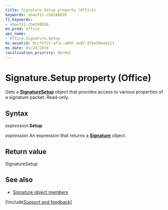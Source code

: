 ```yaml
---
title: Signature.Setup property (Office)
keywords: vbaof11.chm248016
f1_keywords:
- vbaof11.chm248016
ms.prod: office
api_name:
- Office.Signature.Setup
ms.assetid: 9ccfd72f-af1c-a0d5-3a8f-97ee58bda211
ms.date: 01/24/2019
localization_priority: Normal
---
```



# Signature.Setup property (Office)

Gets a **[SignatureSetup](office.signaturesetup.md)** object that provides access to various properties of a signature packet. Read-only.


## Syntax

_expression_.**Setup**

_expression_ An expression that returns a **[Signature](Office.Signature.md)** object.


## Return value

SignatureSetup


## See also

- [Signature object members](overview/Library-Reference/signature-members-office.md)



[!include[Support and feedback](~/includes/feedback-boilerplate.md)]